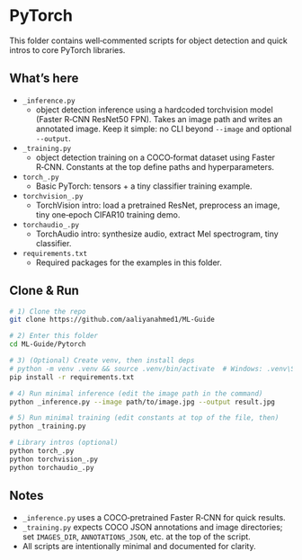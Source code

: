 # PyTorch 

This folder contains well‑commented scripts for object detection and
quick intros to core PyTorch libraries.

## What’s here

- `_inference.py`
  - object detection inference using a hardcoded torchvision model
    (Faster R‑CNN ResNet50 FPN). Takes an image path and writes an annotated
    image. Keep it simple: no CLI beyond `--image` and optional `--output`.
- `_training.py`
  - object detection training on a COCO‑format dataset using
    Faster R‑CNN. Constants at the top define paths and hyperparameters.
- `torch_.py`
  - Basic PyTorch: tensors + a tiny classifier training example.
- `torchvision_.py`
  - TorchVision intro: load a pretrained ResNet, preprocess an image, tiny
    one‑epoch CIFAR10 training demo.
- `torchaudio_.py`
  - TorchAudio intro: synthesize audio, extract Mel spectrogram, tiny
    classifier.
- `requirements.txt`
  - Required packages for the examples in this folder.

## Clone & Run

```bash
# 1) Clone the repo
git clone https://github.com/aaliyanahmed1/ML-Guide

# 2) Enter this folder
cd ML-Guide/Pytorch

# 3) (Optional) Create venv, then install deps
# python -m venv .venv && source .venv/bin/activate  # Windows: .venv\Scripts\activate
pip install -r requirements.txt

# 4) Run minimal inference (edit the image path in the command)
python _inference.py --image path/to/image.jpg --output result.jpg

# 5) Run minimal training (edit constants at top of the file, then)
python _training.py

# Library intros (optional)
python torch_.py
python torchvision_.py
python torchaudio_.py
```

## Notes

- `_inference.py` uses a COCO‑pretrained Faster R‑CNN for quick results.
- `_training.py` expects COCO JSON annotations and image directories; set
  `IMAGES_DIR`, `ANNOTATIONS_JSON`, etc. at the top of the script.
- All scripts are intentionally minimal and documented for clarity.
